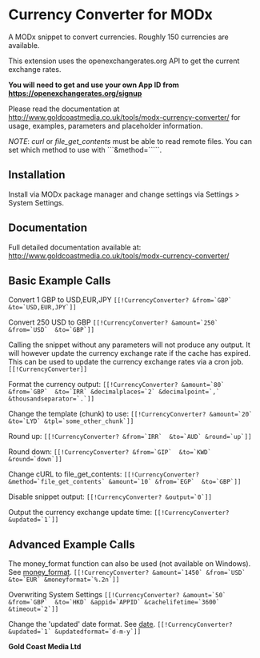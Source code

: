 Currency Converter for MODx
========================

A MODx snippet to convert currencies. Roughly 150 currencies are available.

This extension uses the openexchangerates.org API to get the current exchange rates. 

**You will need to get and use your own App ID from https://openexchangerates.org/signup**

Please read the documentation at http://www.goldcoastmedia.co.uk/tools/modx-currency-converter/
for usage, examples, parameters and placeholder information.

*NOTE*: *curl* or *file_get_contents* must be able to read remote files. You
can set which method to use with ```&method=`````.

Installation
-----------
Install via MODx package manager and change settings via Settings > System Settings.

Documentation
------------
Full detailed documentation available at:
http://www.goldcoastmedia.co.uk/tools/modx-currency-converter/

Basic Example Calls
-------------------

Convert 1 GBP to USD,EUR,JPY
```[[!CurrencyConverter? &from=`GBP`  &to=`USD,EUR,JPY`]]```

Convert 250 USD to GBP
```[[!CurrencyConverter? &amount=`250` &from=`USD`  &to=`GBP`]]```

Calling the snippet without any parameters will not produce any output. It will however update the 
currency exchange rate if the cache has expired. This can be used to update the currency exchange
rates via a cron job.
```[[!CurrencyConverter]]```

Format the currency output:
```[[!CurrencyConverter? &amount=`80` &from=`GBP`  &to=`IRR` &decimalplaces=`2` &decimalpoint=`,` &thousandseparator=`.`]]```

Change the template (chunk) to use:
```[[!CurrencyConverter? &amount=`20` &to=`LYD` &tpl=`some_other_chunk`]]```

Round up:
```[[!CurrencyConverter? &from=`IRR`  &to=`AUD` &round=`up`]]```

Round down:
```[[!CurrencyConverter? &from=`GIP`  &to=`KWD` &round=`down`]]```

Change cURL to file_get_contents:
```[[!CurrencyConverter? &method=`file_get_contents` &amount=`10` &from=`EGP`  &to=`GBP`]]```

Disable snippet output:
```[[!CurrencyConverter? &output=`0`]]```

Output the currency exchange update time:
```[[!CurrencyConverter? &updated=`1`]]```


Advanced Example Calls
-----------------------

The money_format function can also be used (not available on Windows). See [money_format](http://php.net/manual/en/function.money-format.php).
```[[!CurrencyConverter? &amount=`1450` &from=`USD`  &to=`EUR` &moneyformat=`%.2n`]]```

Overwriting System Settings
```[[!CurrencyConverter? &amount=`50` &from=`GBP`  &to=`HKD` &appid=`APPID` &cachelifetime=`3600` &timeout=`2`]]```

Change the 'updated' date format. See [date](http://php.net/manual/en/function.date.php).
```[[!CurrencyConverter? &updated=`1` &updatedformat=`d-m-y`]]```


**Gold Coast Media Ltd**
